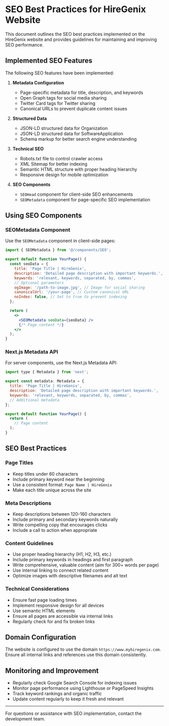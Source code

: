 # SEO Best Practices for HireGenix Website

This document outlines the SEO best practices implemented on the HireGenix website and provides guidelines for maintaining and improving SEO performance.

## Implemented SEO Features

The following SEO features have been implemented:

1. **Metadata Configuration**
   - Page-specific metadata for title, description, and keywords
   - Open Graph tags for social media sharing
   - Twitter Card tags for Twitter sharing
   - Canonical URLs to prevent duplicate content issues

2. **Structured Data**
   - JSON-LD structured data for Organization
   - JSON-LD structured data for SoftwareApplication
   - Schema markup for better search engine understanding

3. **Technical SEO**
   - Robots.txt file to control crawler access
   - XML Sitemap for better indexing
   - Semantic HTML structure with proper heading hierarchy
   - Responsive design for mobile optimization

4. **SEO Components**
   - `SEOHead` component for client-side SEO enhancements
   - `SEOMetadata` component for page-specific SEO implementation

## Using SEO Components

### SEOMetadata Component

Use the `SEOMetadata` component in client-side pages:

```jsx
import { SEOMetadata } from '@/components/SEO';

export default function YourPage() {
  const seoData = {
    title: 'Page Title | HireGenix',
    description: 'Detailed page description with important keywords.',
    keywords: 'relevant, keywords, separated, by, commas',
    // Optional parameters
    ogImage: '/path-to-image.jpg', // Image for social sharing
    canonicalUrl: '/your-page', // Custom canonical URL
    noIndex: false, // Set to true to prevent indexing
  };

  return (
    <>
      <SEOMetadata seoData={seoData} />
      {/* Page content */}
    </>
  );
}
```

### Next.js Metadata API

For server components, use the Next.js Metadata API:

```jsx
import type { Metadata } from 'next';

export const metadata: Metadata = {
  title: 'Page Title | HireGenix',
  description: 'Detailed page description with important keywords.',
  keywords: 'relevant, keywords, separated, by, commas',
  // Additional metadata
};

export default function YourPage() {
  return (
    // Page content
  );
}
```

## SEO Best Practices

### Page Titles
- Keep titles under 60 characters
- Include primary keyword near the beginning
- Use a consistent format: `Page Name | HireGenix`
- Make each title unique across the site

### Meta Descriptions
- Keep descriptions between 120-160 characters
- Include primary and secondary keywords naturally
- Write compelling copy that encourages clicks
- Include a call to action when appropriate

### Content Guidelines
- Use proper heading hierarchy (H1, H2, H3, etc.)
- Include primary keywords in headings and first paragraph
- Write comprehensive, valuable content (aim for 300+ words per page)
- Use internal linking to connect related content
- Optimize images with descriptive filenames and alt text

### Technical Considerations
- Ensure fast page loading times
- Implement responsive design for all devices
- Use semantic HTML elements
- Ensure all pages are accessible via internal links
- Regularly check for and fix broken links

## Domain Configuration

The website is configured to use the domain `https://www.myhiregenix.com`. Ensure all internal links and references use this domain consistently.

## Monitoring and Improvement

- Regularly check Google Search Console for indexing issues
- Monitor page performance using Lighthouse or PageSpeed Insights
- Track keyword rankings and organic traffic
- Update content regularly to keep it fresh and relevant

---

For questions or assistance with SEO implementation, contact the development team.
